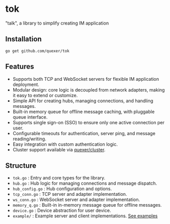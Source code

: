 tok
===

"talk", a library to simplify creating IM application

Installation
------

    go get github.com/quexer/tok


Features
--------

- Supports both TCP and WebSocket servers for flexible IM application deployment.
- Modular design: core logic is decoupled from network adapters, making it easy to extend or customize.
- Simple API for creating hubs, managing connections, and handling messages.
- Built-in memory queue for offline message caching, with pluggable queue interface.
- Supports single sign-on (SSO) to ensure only one active connection per user.
- Configurable timeouts for authentication, server ping, and message reading/writing.
- Easy integration with custom authentication logic.
- Cluster support available via [quexer/cluster](https://github.com/quexer/cluster).

Structure
---------

- `tok.go`         : Entry and core types for the library.
- `hub.go`         : Hub logic for managing connections and message dispatch.
- `hub_config.go`  : Hub configuration and options.
- `tcp_conn.go`    : TCP server and adapter implementation.
- `ws_conn.go`     : WebSocket server and adapter implementation.
- `memory_q.go`    : Built-in in-memory message queue for offline messages.
- `device.go`      : Device abstraction for user device.
- `example/`       : Example server and client implementations. [See examples](./example/)
